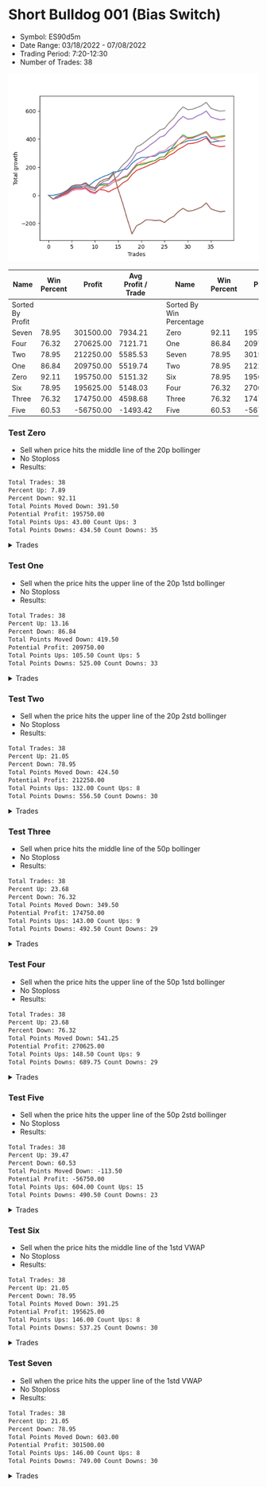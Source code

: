 # Short Bulldog 001 (Bias Switch)
- Symbol: ES90d5m
- Date Range: 03/18/2022 - 07/08/2022
- Trading Period: 7:20-12:30
- Number of Trades: 38

![Plot](ShortBulldog001ES90d5m(BiasSwitch).png)

| Name | Win Percent | Profit | Avg Profit / Trade |     | Name | Win Percent | Profit | Avg Profit / Trade |
| ---- | ----------- | ------ | ------------------ | --- | ---- | ----------- | ------ | ------------------ |
| Sorted By <br> Profit | | | | | Sorted By <br> Win Percentage ||||
| Seven | 78.95 | 301500.00 | 7934.21 |     | Zero | 92.11 | 195750.00 | 5151.32 |
| Four | 76.32 | 270625.00 | 7121.71 |     | One | 86.84 | 209750.00 | 5519.74 |
| Two | 78.95 | 212250.00 | 5585.53 |     | Seven | 78.95 | 301500.00 | 7934.21 |
| One | 86.84 | 209750.00 | 5519.74 |     | Two | 78.95 | 212250.00 | 5585.53 |
| Zero | 92.11 | 195750.00 | 5151.32 |     | Six | 78.95 | 195625.00 | 5148.03 |
| Six | 78.95 | 195625.00 | 5148.03 |     | Four | 76.32 | 270625.00 | 7121.71 |
| Three | 76.32 | 174750.00 | 4598.68 |     | Three | 76.32 | 174750.00 | 4598.68 |
| Five | 60.53 | -56750.00 | -1493.42 |     | Five | 60.53 | -56750.00 | -1493.42 |

### Test Zero
* Sell when price hits the middle line of the 20p bollinger
* No Stoploss
* Results:
```
Total Trades: 38
Percent Up: 7.89
Percent Down: 92.11
Total Points Moved Down: 391.50
Potential Profit: 195750.00
Total Points Ups: 43.00 Count Ups: 3
Total Points Downs: 434.50 Count Downs: 35
```

<details><summary>Trades</summary>

<code>In: 2022-03-18 09:45:00		Out: 2022-03-18 11:07:30		Total Position Time: 82:30		Total Move Down: -0.50		Total to Date: -0.50</code> <br />
<code>In: 2022-03-23 09:05:00		Out: 2022-03-23 09:10:10		Total Position Time: 05:10		Total Move Down: 7.50		Total to Date: 7.00</code> <br />
<code>In: 2022-03-25 07:50:00		Out: 2022-03-25 08:07:45		Total Position Time: 17:45		Total Move Down: 10.00		Total to Date: 17.00</code> <br />
<code>In: 2022-04-06 10:55:00		Out: 2022-04-06 11:00:10		Total Position Time: 05:10		Total Move Down: 11.50		Total to Date: 28.50</code> <br />
<code>In: 2022-04-06 11:05:00		Out: 2022-04-06 11:10:10		Total Position Time: 05:10		Total Move Down: 24.75		Total to Date: 53.25</code> <br />
<code>In: 2022-04-06 11:10:00		Out: 2022-04-06 11:15:10		Total Position Time: 05:10		Total Move Down: 9.25		Total to Date: 62.50</code> <br />
<code>In: 2022-04-07 12:20:00		Out: 2022-04-07 12:50:00		Total Position Time: 30:00		Total Move Down: -0.00		Total to Date: 62.50</code> <br />
<code>In: 2022-04-20 10:50:00		Out: 2022-04-20 11:13:35		Total Position Time: 23:35		Total Move Down: 2.25		Total to Date: 64.75</code> <br />
<code>In: 2022-04-25 11:40:00		Out: 2022-04-25 12:07:25		Total Position Time: 27:25		Total Move Down: 10.50		Total to Date: 75.25</code> <br />
<code>In: 2022-04-25 11:55:00		Out: 2022-04-25 12:07:25		Total Position Time: 12:25		Total Move Down: 27.50		Total to Date: 102.75</code> <br />
<code>In: 2022-04-27 09:45:00		Out: 2022-04-27 10:01:20		Total Position Time: 16:20		Total Move Down: 17.00		Total to Date: 119.75</code> <br />
<code>In: 2022-05-03 07:35:00		Out: 2022-05-03 07:43:40		Total Position Time: 08:40		Total Move Down: 16.25		Total to Date: 136.00</code> <br />
<code>In: 2022-05-03 07:40:00		Out: 2022-05-03 07:45:10		Total Position Time: 05:10		Total Move Down: 11.25		Total to Date: 147.25</code> <br />
<code>In: 2022-05-03 08:35:00		Out: 2022-05-03 09:07:05		Total Position Time: 32:05		Total Move Down: 19.75		Total to Date: 167.00</code> <br />
<code>In: 2022-05-04 09:45:00		Out: 2022-05-04 10:50:05		Total Position Time: 65:05		Total Move Down: 1.75		Total to Date: 168.75</code> <br />
<code>In: 2022-05-04 11:05:00		Out: 2022-05-04 11:10:10		Total Position Time: 05:10		Total Move Down: 15.00		Total to Date: 183.75</code> <br />
<code>In: 2022-05-04 11:10:00		Out: 2022-05-04 11:15:10		Total Position Time: 05:10		Total Move Down: 3.00		Total to Date: 186.75</code> <br />
<code>In: 2022-05-04 11:30:00		Out: 2022-05-04 11:35:10		Total Position Time: 05:10		Total Move Down: 40.75		Total to Date: 227.50</code> <br />
<code>In: 2022-05-06 10:05:00		Out: 2022-05-06 10:18:25		Total Position Time: 13:25		Total Move Down: 25.75		Total to Date: 253.25</code> <br />
<code>In: 2022-05-16 09:05:00		Out: 2022-05-16 09:39:05		Total Position Time: 34:05		Total Move Down: 16.00		Total to Date: 269.25</code> <br />
<code>In: 2022-05-16 10:45:00		Out: 2022-05-16 11:52:30		Total Position Time: 67:30		Total Move Down: 0.75		Total to Date: 270.00</code> <br />
<code>In: 2022-05-17 10:20:00		Out: 2022-05-17 10:59:45		Total Position Time: 39:45		Total Move Down: 6.50		Total to Date: 276.50</code> <br />
<code>In: 2022-05-17 10:25:00		Out: 2022-05-17 10:59:45		Total Position Time: 34:45		Total Move Down: 2.75		Total to Date: 279.25</code> <br />
<code>In: 2022-05-17 11:10:00		Out: 2022-05-17 11:15:10		Total Position Time: 05:10		Total Move Down: 22.75		Total to Date: 302.00</code> <br />
<code>In: 2022-05-17 11:15:00		Out: 2022-05-17 11:20:10		Total Position Time: 05:10		Total Move Down: 4.00		Total to Date: 306.00</code> <br />
<code>In: 2022-05-19 08:50:00		Out: 2022-05-19 09:34:10		Total Position Time: 44:10		Total Move Down: 20.00		Total to Date: 326.00</code> <br />
<code>In: 2022-05-19 08:55:00		Out: 2022-05-19 09:34:10		Total Position Time: 39:10		Total Move Down: 10.25		Total to Date: 336.25</code> <br />
<code>In: 2022-05-19 12:05:00		Out: 2022-05-19 12:18:25		Total Position Time: 13:25		Total Move Down: 25.00		Total to Date: 361.25</code> <br />
<code>In: 2022-05-19 12:10:00		Out: 2022-05-19 12:18:25		Total Position Time: 08:25		Total Move Down: 13.75		Total to Date: 375.00</code> <br />
<code>In: 2022-05-24 11:15:00		Out: 2022-05-24 11:48:35		Total Position Time: 33:35		Total Move Down: 13.50		Total to Date: 388.50</code> <br />
<code>In: 2022-05-27 12:30:00		Out: 2022-05-27 12:50:00		Total Position Time: 20:00		Total Move Down: 3.25		Total to Date: 391.75</code> <br />
<code>In: 2022-05-31 09:10:00		Out: 2022-05-31 10:16:00		Total Position Time: 66:00		Total Move Down: 4.00		Total to Date: 395.75</code> <br />
<code>In: 2022-06-02 07:20:00		Out: 2022-06-02 07:25:10		Total Position Time: 05:10		Total Move Down: 14.25		Total to Date: 410.00</code> <br />
<code>In: 2022-06-27 08:30:00		Out: 2022-06-27 09:02:10		Total Position Time: 32:10		Total Move Down: 9.50		Total to Date: 419.50</code> <br />
<code>In: 2022-07-05 10:45:00		Out: 2022-07-05 12:50:00		Total Position Time: 125:00		Total Move Down: -42.50		Total to Date: 377.00</code> <br />
<code>In: 2022-07-07 08:10:00		Out: 2022-07-07 08:23:15		Total Position Time: 13:15		Total Move Down: 6.50		Total to Date: 383.50</code> <br />
<code>In: 2022-07-07 09:40:00		Out: 2022-07-07 09:50:15		Total Position Time: 10:15		Total Move Down: 3.50		Total to Date: 387.00</code> <br />
<code>In: 2022-07-07 12:25:00		Out: 2022-07-07 12:38:25		Total Position Time: 13:25		Total Move Down: 4.50		Total to Date: 391.50</code> <br />


</details>

### Test One
* Sell when the price hits the upper line of the 20p 1std bollinger
* No Stoploss
* Results:
```
Total Trades: 38
Percent Up: 13.16
Percent Down: 86.84
Total Points Moved Down: 419.50
Potential Profit: 209750.00
Total Points Ups: 105.50 Count Ups: 5
Total Points Downs: 525.00 Count Downs: 33
```

<details><summary>Trades</summary>

<code>In: 2022-03-18 09:45:00		Out: 2022-03-18 12:50:00		Total Position Time: 185:00		Total Move Down: -27.00		Total to Date: -27.00</code> <br />
<code>In: 2022-03-23 09:05:00		Out: 2022-03-23 09:10:10		Total Position Time: 05:10		Total Move Down: 7.50		Total to Date: -19.50</code> <br />
<code>In: 2022-03-25 07:50:00		Out: 2022-03-25 08:09:20		Total Position Time: 19:20		Total Move Down: 19.00		Total to Date: -0.50</code> <br />
<code>In: 2022-04-06 10:55:00		Out: 2022-04-06 11:09:45		Total Position Time: 14:45		Total Move Down: 16.00		Total to Date: 15.50</code> <br />
<code>In: 2022-04-06 11:05:00		Out: 2022-04-06 11:10:10		Total Position Time: 05:10		Total Move Down: 24.75		Total to Date: 40.25</code> <br />
<code>In: 2022-04-06 11:10:00		Out: 2022-04-06 11:15:10		Total Position Time: 05:10		Total Move Down: 9.25		Total to Date: 49.50</code> <br />
<code>In: 2022-04-07 12:20:00		Out: 2022-04-07 12:50:00		Total Position Time: 30:00		Total Move Down: -0.00		Total to Date: 49.50</code> <br />
<code>In: 2022-04-20 10:50:00		Out: 2022-04-20 11:17:15		Total Position Time: 27:15		Total Move Down: 5.25		Total to Date: 54.75</code> <br />
<code>In: 2022-04-25 11:40:00		Out: 2022-04-25 12:50:00		Total Position Time: 70:00		Total Move Down: -26.50		Total to Date: 28.25</code> <br />
<code>In: 2022-04-25 11:55:00		Out: 2022-04-25 12:50:00		Total Position Time: 55:00		Total Move Down: -9.50		Total to Date: 18.75</code> <br />
<code>In: 2022-04-27 09:45:00		Out: 2022-04-27 10:27:05		Total Position Time: 42:05		Total Move Down: 25.50		Total to Date: 44.25</code> <br />
<code>In: 2022-05-03 07:35:00		Out: 2022-05-03 07:46:50		Total Position Time: 11:50		Total Move Down: 23.50		Total to Date: 67.75</code> <br />
<code>In: 2022-05-03 07:40:00		Out: 2022-05-03 07:46:50		Total Position Time: 06:50		Total Move Down: 14.00		Total to Date: 81.75</code> <br />
<code>In: 2022-05-03 08:35:00		Out: 2022-05-03 09:30:10		Total Position Time: 55:10		Total Move Down: 24.25		Total to Date: 106.00</code> <br />
<code>In: 2022-05-04 09:45:00		Out: 2022-05-04 11:07:25		Total Position Time: 82:25		Total Move Down: 4.50		Total to Date: 110.50</code> <br />
<code>In: 2022-05-04 11:05:00		Out: 2022-05-04 11:10:55		Total Position Time: 05:55		Total Move Down: 18.75		Total to Date: 129.25</code> <br />
<code>In: 2022-05-04 11:10:00		Out: 2022-05-04 11:17:05		Total Position Time: 07:05		Total Move Down: 6.00		Total to Date: 135.25</code> <br />
<code>In: 2022-05-04 11:30:00		Out: 2022-05-04 11:35:10		Total Position Time: 05:10		Total Move Down: 40.75		Total to Date: 176.00</code> <br />
<code>In: 2022-05-06 10:05:00		Out: 2022-05-06 10:42:00		Total Position Time: 37:00		Total Move Down: 32.00		Total to Date: 208.00</code> <br />
<code>In: 2022-05-16 09:05:00		Out: 2022-05-16 09:55:10		Total Position Time: 50:10		Total Move Down: 19.75		Total to Date: 227.75</code> <br />
<code>In: 2022-05-16 10:45:00		Out: 2022-05-16 12:10:10		Total Position Time: 85:10		Total Move Down: 3.00		Total to Date: 230.75</code> <br />
<code>In: 2022-05-17 10:20:00		Out: 2022-05-17 11:02:15		Total Position Time: 42:15		Total Move Down: 10.00		Total to Date: 240.75</code> <br />
<code>In: 2022-05-17 10:25:00		Out: 2022-05-17 11:02:15		Total Position Time: 37:15		Total Move Down: 6.25		Total to Date: 247.00</code> <br />
<code>In: 2022-05-17 11:10:00		Out: 2022-05-17 11:15:10		Total Position Time: 05:10		Total Move Down: 22.75		Total to Date: 269.75</code> <br />
<code>In: 2022-05-17 11:15:00		Out: 2022-05-17 11:20:10		Total Position Time: 05:10		Total Move Down: 4.00		Total to Date: 273.75</code> <br />
<code>In: 2022-05-19 08:50:00		Out: 2022-05-19 09:40:30		Total Position Time: 50:30		Total Move Down: 30.75		Total to Date: 304.50</code> <br />
<code>In: 2022-05-19 08:55:00		Out: 2022-05-19 09:40:30		Total Position Time: 45:30		Total Move Down: 21.00		Total to Date: 325.50</code> <br />
<code>In: 2022-05-19 12:05:00		Out: 2022-05-19 12:24:50		Total Position Time: 19:50		Total Move Down: 34.75		Total to Date: 360.25</code> <br />
<code>In: 2022-05-19 12:10:00		Out: 2022-05-19 12:24:50		Total Position Time: 14:50		Total Move Down: 23.50		Total to Date: 383.75</code> <br />
<code>In: 2022-05-24 11:15:00		Out: 2022-05-24 11:55:10		Total Position Time: 40:10		Total Move Down: 22.50		Total to Date: 406.25</code> <br />
<code>In: 2022-05-27 12:30:00		Out: 2022-05-27 12:50:00		Total Position Time: 20:00		Total Move Down: 3.25		Total to Date: 409.50</code> <br />
<code>In: 2022-05-31 09:10:00		Out: 2022-05-31 10:23:00		Total Position Time: 73:00		Total Move Down: 10.00		Total to Date: 419.50</code> <br />
<code>In: 2022-06-02 07:20:00		Out: 2022-06-02 07:25:10		Total Position Time: 05:10		Total Move Down: 14.25		Total to Date: 433.75</code> <br />
<code>In: 2022-06-27 08:30:00		Out: 2022-06-27 09:15:50		Total Position Time: 45:50		Total Move Down: 12.75		Total to Date: 446.50</code> <br />
<code>In: 2022-07-05 10:45:00		Out: 2022-07-05 12:50:00		Total Position Time: 125:00		Total Move Down: -42.50		Total to Date: 404.00</code> <br />
<code>In: 2022-07-07 08:10:00		Out: 2022-07-07 10:13:55		Total Position Time: 123:55		Total Move Down: 2.25		Total to Date: 406.25</code> <br />
<code>In: 2022-07-07 09:40:00		Out: 2022-07-07 10:13:55		Total Position Time: 33:55		Total Move Down: 5.75		Total to Date: 412.00</code> <br />
<code>In: 2022-07-07 12:25:00		Out: 2022-07-07 12:46:45		Total Position Time: 21:45		Total Move Down: 7.50		Total to Date: 419.50</code> <br />


</details>

### Test Two
* Sell when the price hits the upper line of the 20p 2std bollinger
* No Stoploss
* Results:
```
Total Trades: 38
Percent Up: 21.05
Percent Down: 78.95
Total Points Moved Down: 424.50
Potential Profit: 212250.00
Total Points Ups: 132.00 Count Ups: 8
Total Points Downs: 556.50 Count Downs: 30
```

<details><summary>Trades</summary>

<code>In: 2022-03-18 09:45:00		Out: 2022-03-18 12:50:00		Total Position Time: 185:00		Total Move Down: -27.00		Total to Date: -27.00</code> <br />
<code>In: 2022-03-23 09:05:00		Out: 2022-03-23 09:11:00		Total Position Time: 06:00		Total Move Down: 9.25		Total to Date: -17.75</code> <br />
<code>In: 2022-03-25 07:50:00		Out: 2022-03-25 08:10:45		Total Position Time: 20:45		Total Move Down: 24.75		Total to Date: 7.00</code> <br />
<code>In: 2022-04-06 10:55:00		Out: 2022-04-06 11:15:15		Total Position Time: 20:15		Total Move Down: 24.50		Total to Date: 31.50</code> <br />
<code>In: 2022-04-06 11:05:00		Out: 2022-04-06 11:15:15		Total Position Time: 10:15		Total Move Down: 33.25		Total to Date: 64.75</code> <br />
<code>In: 2022-04-06 11:10:00		Out: 2022-04-06 11:15:15		Total Position Time: 05:15		Total Move Down: 9.50		Total to Date: 74.25</code> <br />
<code>In: 2022-04-07 12:20:00		Out: 2022-04-07 12:50:00		Total Position Time: 30:00		Total Move Down: -0.00		Total to Date: 74.25</code> <br />
<code>In: 2022-04-20 10:50:00		Out: 2022-04-20 11:18:30		Total Position Time: 28:30		Total Move Down: 7.50		Total to Date: 81.75</code> <br />
<code>In: 2022-04-25 11:40:00		Out: 2022-04-25 12:50:00		Total Position Time: 70:00		Total Move Down: -26.50		Total to Date: 55.25</code> <br />
<code>In: 2022-04-25 11:55:00		Out: 2022-04-25 12:50:00		Total Position Time: 55:00		Total Move Down: -9.50		Total to Date: 45.75</code> <br />
<code>In: 2022-04-27 09:45:00		Out: 2022-04-27 11:38:20		Total Position Time: 113:20		Total Move Down: 25.00		Total to Date: 70.75</code> <br />
<code>In: 2022-05-03 07:35:00		Out: 2022-05-03 09:56:15		Total Position Time: 141:15		Total Move Down: 3.25		Total to Date: 74.00</code> <br />
<code>In: 2022-05-03 07:40:00		Out: 2022-05-03 09:56:15		Total Position Time: 136:15		Total Move Down: -6.25		Total to Date: 67.75</code> <br />
<code>In: 2022-05-03 08:35:00		Out: 2022-05-03 09:56:15		Total Position Time: 81:15		Total Move Down: 26.50		Total to Date: 94.25</code> <br />
<code>In: 2022-05-04 09:45:00		Out: 2022-05-04 11:07:40		Total Position Time: 82:40		Total Move Down: 8.25		Total to Date: 102.50</code> <br />
<code>In: 2022-05-04 11:05:00		Out: 2022-05-04 11:18:35		Total Position Time: 13:35		Total Move Down: 21.50		Total to Date: 124.00</code> <br />
<code>In: 2022-05-04 11:10:00		Out: 2022-05-04 11:18:35		Total Position Time: 08:35		Total Move Down: 10.00		Total to Date: 134.00</code> <br />
<code>In: 2022-05-04 11:30:00		Out: 2022-05-04 11:35:10		Total Position Time: 05:10		Total Move Down: 40.75		Total to Date: 174.75</code> <br />
<code>In: 2022-05-06 10:05:00		Out: 2022-05-06 10:53:55		Total Position Time: 48:55		Total Move Down: 42.75		Total to Date: 217.50</code> <br />
<code>In: 2022-05-16 09:05:00		Out: 2022-05-16 12:13:35		Total Position Time: 188:35		Total Move Down: -0.25		Total to Date: 217.25</code> <br />
<code>In: 2022-05-16 10:45:00		Out: 2022-05-16 12:13:35		Total Position Time: 88:35		Total Move Down: 9.00		Total to Date: 226.25</code> <br />
<code>In: 2022-05-17 10:20:00		Out: 2022-05-17 11:02:55		Total Position Time: 42:55		Total Move Down: 12.75		Total to Date: 239.00</code> <br />
<code>In: 2022-05-17 10:25:00		Out: 2022-05-17 11:02:55		Total Position Time: 37:55		Total Move Down: 9.00		Total to Date: 248.00</code> <br />
<code>In: 2022-05-17 11:10:00		Out: 2022-05-17 11:15:10		Total Position Time: 05:10		Total Move Down: 22.75		Total to Date: 270.75</code> <br />
<code>In: 2022-05-17 11:15:00		Out: 2022-05-17 11:20:10		Total Position Time: 05:10		Total Move Down: 4.00		Total to Date: 274.75</code> <br />
<code>In: 2022-05-19 08:50:00		Out: 2022-05-19 10:13:35		Total Position Time: 83:35		Total Move Down: 44.00		Total to Date: 318.75</code> <br />
<code>In: 2022-05-19 08:55:00		Out: 2022-05-19 10:13:35		Total Position Time: 78:35		Total Move Down: 34.25		Total to Date: 353.00</code> <br />
<code>In: 2022-05-19 12:05:00		Out: 2022-05-19 12:36:30		Total Position Time: 31:30		Total Move Down: 44.50		Total to Date: 397.50</code> <br />
<code>In: 2022-05-19 12:10:00		Out: 2022-05-19 12:36:30		Total Position Time: 26:30		Total Move Down: 33.25		Total to Date: 430.75</code> <br />
<code>In: 2022-05-24 11:15:00		Out: 2022-05-24 12:50:00		Total Position Time: 95:00		Total Move Down: -20.00		Total to Date: 410.75</code> <br />
<code>In: 2022-05-27 12:30:00		Out: 2022-05-27 12:50:00		Total Position Time: 20:00		Total Move Down: 3.25		Total to Date: 414.00</code> <br />
<code>In: 2022-05-31 09:10:00		Out: 2022-05-31 11:46:00		Total Position Time: 156:00		Total Move Down: 11.25		Total to Date: 425.25</code> <br />
<code>In: 2022-06-02 07:20:00		Out: 2022-06-02 07:25:10		Total Position Time: 05:10		Total Move Down: 14.25		Total to Date: 439.50</code> <br />
<code>In: 2022-06-27 08:30:00		Out: 2022-06-27 09:25:30		Total Position Time: 55:30		Total Move Down: 15.25		Total to Date: 454.75</code> <br />
<code>In: 2022-07-05 10:45:00		Out: 2022-07-05 12:50:00		Total Position Time: 125:00		Total Move Down: -42.50		Total to Date: 412.25</code> <br />
<code>In: 2022-07-07 08:10:00		Out: 2022-07-07 10:28:00		Total Position Time: 138:00		Total Move Down: 2.50		Total to Date: 414.75</code> <br />
<code>In: 2022-07-07 09:40:00		Out: 2022-07-07 10:28:00		Total Position Time: 48:00		Total Move Down: 6.00		Total to Date: 420.75</code> <br />
<code>In: 2022-07-07 12:25:00		Out: 2022-07-07 12:50:00		Total Position Time: 25:00		Total Move Down: 3.75		Total to Date: 424.50</code> <br />


</details>

### Test Three
* Sell when price hits the middle line of the 50p bollinger
* No Stoploss
* Results:
```
Total Trades: 38
Percent Up: 23.68
Percent Down: 76.32
Total Points Moved Down: 349.50
Potential Profit: 174750.00
Total Points Ups: 143.00 Count Ups: 9
Total Points Downs: 492.50 Count Downs: 29
```

<details><summary>Trades</summary>

<code>In: 2022-03-18 09:45:00		Out: 2022-03-18 12:50:00		Total Position Time: 185:00		Total Move Down: -27.00		Total to Date: -27.00</code> <br />
<code>In: 2022-03-23 09:05:00		Out: 2022-03-23 09:10:10		Total Position Time: 05:10		Total Move Down: 7.50		Total to Date: -19.50</code> <br />
<code>In: 2022-03-25 07:50:00		Out: 2022-03-25 08:10:15		Total Position Time: 20:15		Total Move Down: 23.00		Total to Date: 3.50</code> <br />
<code>In: 2022-04-06 10:55:00		Out: 2022-04-06 11:08:35		Total Position Time: 13:35		Total Move Down: 11.50		Total to Date: 15.00</code> <br />
<code>In: 2022-04-06 11:05:00		Out: 2022-04-06 11:10:10		Total Position Time: 05:10		Total Move Down: 24.75		Total to Date: 39.75</code> <br />
<code>In: 2022-04-06 11:10:00		Out: 2022-04-06 11:15:10		Total Position Time: 05:10		Total Move Down: 9.25		Total to Date: 49.00</code> <br />
<code>In: 2022-04-07 12:20:00		Out: 2022-04-07 12:50:00		Total Position Time: 30:00		Total Move Down: -0.00		Total to Date: 49.00</code> <br />
<code>In: 2022-04-20 10:50:00		Out: 2022-04-20 11:17:40		Total Position Time: 27:40		Total Move Down: 5.50		Total to Date: 54.50</code> <br />
<code>In: 2022-04-25 11:40:00		Out: 2022-04-25 12:50:00		Total Position Time: 70:00		Total Move Down: -26.50		Total to Date: 28.00</code> <br />
<code>In: 2022-04-25 11:55:00		Out: 2022-04-25 12:50:00		Total Position Time: 55:00		Total Move Down: -9.50		Total to Date: 18.50</code> <br />
<code>In: 2022-04-27 09:45:00		Out: 2022-04-27 11:30:15		Total Position Time: 105:15		Total Move Down: 22.50		Total to Date: 41.00</code> <br />
<code>In: 2022-05-03 07:35:00		Out: 2022-05-03 11:02:35		Total Position Time: 207:35		Total Move Down: -3.75		Total to Date: 37.25</code> <br />
<code>In: 2022-05-03 07:40:00		Out: 2022-05-03 11:02:35		Total Position Time: 202:35		Total Move Down: -13.25		Total to Date: 24.00</code> <br />
<code>In: 2022-05-03 08:35:00		Out: 2022-05-03 11:02:35		Total Position Time: 147:35		Total Move Down: 19.50		Total to Date: 43.50</code> <br />
<code>In: 2022-05-04 09:45:00		Out: 2022-05-04 11:20:50		Total Position Time: 95:50		Total Move Down: 14.00		Total to Date: 57.50</code> <br />
<code>In: 2022-05-04 11:05:00		Out: 2022-05-04 11:20:50		Total Position Time: 15:50		Total Move Down: 30.25		Total to Date: 87.75</code> <br />
<code>In: 2022-05-04 11:10:00		Out: 2022-05-04 11:20:50		Total Position Time: 10:50		Total Move Down: 18.75		Total to Date: 106.50</code> <br />
<code>In: 2022-05-04 11:30:00		Out: 2022-05-04 11:35:10		Total Position Time: 05:10		Total Move Down: 40.75		Total to Date: 147.25</code> <br />
<code>In: 2022-05-06 10:05:00		Out: 2022-05-06 10:19:40		Total Position Time: 14:40		Total Move Down: 30.25		Total to Date: 177.50</code> <br />
<code>In: 2022-05-16 09:05:00		Out: 2022-05-16 09:16:05		Total Position Time: 11:05		Total Move Down: 13.25		Total to Date: 190.75</code> <br />
<code>In: 2022-05-16 10:45:00		Out: 2022-05-16 12:17:45		Total Position Time: 92:45		Total Move Down: 13.00		Total to Date: 203.75</code> <br />
<code>In: 2022-05-17 10:20:00		Out: 2022-05-17 11:13:30		Total Position Time: 53:30		Total Move Down: 16.00		Total to Date: 219.75</code> <br />
<code>In: 2022-05-17 10:25:00		Out: 2022-05-17 11:13:30		Total Position Time: 48:30		Total Move Down: 12.25		Total to Date: 232.00</code> <br />
<code>In: 2022-05-17 11:10:00		Out: 2022-05-17 11:15:10		Total Position Time: 05:10		Total Move Down: 22.75		Total to Date: 254.75</code> <br />
<code>In: 2022-05-17 11:15:00		Out: 2022-05-17 11:20:10		Total Position Time: 05:10		Total Move Down: 4.00		Total to Date: 258.75</code> <br />
<code>In: 2022-05-19 08:50:00		Out: 2022-05-19 09:37:05		Total Position Time: 47:05		Total Move Down: 25.75		Total to Date: 284.50</code> <br />
<code>In: 2022-05-19 08:55:00		Out: 2022-05-19 09:37:05		Total Position Time: 42:05		Total Move Down: 16.00		Total to Date: 300.50</code> <br />
<code>In: 2022-05-19 12:05:00		Out: 2022-05-19 12:21:15		Total Position Time: 16:15		Total Move Down: 27.50		Total to Date: 328.00</code> <br />
<code>In: 2022-05-19 12:10:00		Out: 2022-05-19 12:21:15		Total Position Time: 11:15		Total Move Down: 16.25		Total to Date: 344.25</code> <br />
<code>In: 2022-05-24 11:15:00		Out: 2022-05-24 11:55:10		Total Position Time: 40:10		Total Move Down: 22.50		Total to Date: 366.75</code> <br />
<code>In: 2022-05-27 12:30:00		Out: 2022-05-27 12:50:00		Total Position Time: 20:00		Total Move Down: 3.25		Total to Date: 370.00</code> <br />
<code>In: 2022-05-31 09:10:00		Out: 2022-05-31 11:45:05		Total Position Time: 155:05		Total Move Down: 7.00		Total to Date: 377.00</code> <br />
<code>In: 2022-06-02 07:20:00		Out: 2022-06-02 07:25:10		Total Position Time: 05:10		Total Move Down: 14.25		Total to Date: 391.25</code> <br />
<code>In: 2022-06-27 08:30:00		Out: 2022-06-27 09:25:50		Total Position Time: 55:50		Total Move Down: 17.50		Total to Date: 408.75</code> <br />
<code>In: 2022-07-05 10:45:00		Out: 2022-07-05 12:50:00		Total Position Time: 125:00		Total Move Down: -42.50		Total to Date: 366.25</code> <br />
<code>In: 2022-07-07 08:10:00		Out: 2022-07-07 12:50:00		Total Position Time: 280:00		Total Move Down: -12.00		Total to Date: 354.25</code> <br />
<code>In: 2022-07-07 09:40:00		Out: 2022-07-07 12:50:00		Total Position Time: 190:00		Total Move Down: -8.50		Total to Date: 345.75</code> <br />
<code>In: 2022-07-07 12:25:00		Out: 2022-07-07 12:50:00		Total Position Time: 25:00		Total Move Down: 3.75		Total to Date: 349.50</code> <br />


</details>

### Test Four
* Sell when the price hits the upper line of the 50p 1std bollinger
* No Stoploss
* Results:
```
Total Trades: 38
Percent Up: 23.68
Percent Down: 76.32
Total Points Moved Down: 541.25
Potential Profit: 270625.00
Total Points Ups: 148.50 Count Ups: 9
Total Points Downs: 689.75 Count Downs: 29
```

<details><summary>Trades</summary>

<code>In: 2022-03-18 09:45:00		Out: 2022-03-18 12:50:00		Total Position Time: 185:00		Total Move Down: -27.00		Total to Date: -27.00</code> <br />
<code>In: 2022-03-23 09:05:00		Out: 2022-03-23 09:11:05		Total Position Time: 06:05		Total Move Down: 10.50		Total to Date: -16.50</code> <br />
<code>In: 2022-03-25 07:50:00		Out: 2022-03-25 08:26:20		Total Position Time: 36:20		Total Move Down: 34.75		Total to Date: 18.25</code> <br />
<code>In: 2022-04-06 10:55:00		Out: 2022-04-06 11:11:20		Total Position Time: 16:20		Total Move Down: 17.50		Total to Date: 35.75</code> <br />
<code>In: 2022-04-06 11:05:00		Out: 2022-04-06 11:11:20		Total Position Time: 06:20		Total Move Down: 26.25		Total to Date: 62.00</code> <br />
<code>In: 2022-04-06 11:10:00		Out: 2022-04-06 11:15:10		Total Position Time: 05:10		Total Move Down: 9.25		Total to Date: 71.25</code> <br />
<code>In: 2022-04-07 12:20:00		Out: 2022-04-07 12:50:00		Total Position Time: 30:00		Total Move Down: -0.00		Total to Date: 71.25</code> <br />
<code>In: 2022-04-20 10:50:00		Out: 2022-04-20 11:25:50		Total Position Time: 35:50		Total Move Down: 10.00		Total to Date: 81.25</code> <br />
<code>In: 2022-04-25 11:40:00		Out: 2022-04-25 12:50:00		Total Position Time: 70:00		Total Move Down: -26.50		Total to Date: 54.75</code> <br />
<code>In: 2022-04-25 11:55:00		Out: 2022-04-25 12:50:00		Total Position Time: 55:00		Total Move Down: -9.50		Total to Date: 45.25</code> <br />
<code>In: 2022-04-27 09:45:00		Out: 2022-04-27 11:55:15		Total Position Time: 130:15		Total Move Down: 31.25		Total to Date: 76.50</code> <br />
<code>In: 2022-05-03 07:35:00		Out: 2022-05-03 11:14:25		Total Position Time: 219:25		Total Move Down: 7.00		Total to Date: 83.50</code> <br />
<code>In: 2022-05-03 07:40:00		Out: 2022-05-03 11:14:25		Total Position Time: 214:25		Total Move Down: -2.50		Total to Date: 81.00</code> <br />
<code>In: 2022-05-03 08:35:00		Out: 2022-05-03 11:14:25		Total Position Time: 159:25		Total Move Down: 30.25		Total to Date: 111.25</code> <br />
<code>In: 2022-05-04 09:45:00		Out: 2022-05-04 11:34:10		Total Position Time: 109:10		Total Move Down: 25.50		Total to Date: 136.75</code> <br />
<code>In: 2022-05-04 11:05:00		Out: 2022-05-04 11:34:10		Total Position Time: 29:10		Total Move Down: 41.75		Total to Date: 178.50</code> <br />
<code>In: 2022-05-04 11:10:00		Out: 2022-05-04 11:34:10		Total Position Time: 24:10		Total Move Down: 30.25		Total to Date: 208.75</code> <br />
<code>In: 2022-05-04 11:30:00		Out: 2022-05-04 11:35:10		Total Position Time: 05:10		Total Move Down: 40.75		Total to Date: 249.50</code> <br />
<code>In: 2022-05-06 10:05:00		Out: 2022-05-06 11:05:15		Total Position Time: 60:15		Total Move Down: 49.25		Total to Date: 298.75</code> <br />
<code>In: 2022-05-16 09:05:00		Out: 2022-05-16 12:35:20		Total Position Time: 210:20		Total Move Down: 13.50		Total to Date: 312.25</code> <br />
<code>In: 2022-05-16 10:45:00		Out: 2022-05-16 12:35:20		Total Position Time: 110:20		Total Move Down: 22.75		Total to Date: 335.00</code> <br />
<code>In: 2022-05-17 10:20:00		Out: 2022-05-17 11:20:25		Total Position Time: 60:25		Total Move Down: 26.50		Total to Date: 361.50</code> <br />
<code>In: 2022-05-17 10:25:00		Out: 2022-05-17 11:20:25		Total Position Time: 55:25		Total Move Down: 22.75		Total to Date: 384.25</code> <br />
<code>In: 2022-05-17 11:10:00		Out: 2022-05-17 11:20:25		Total Position Time: 10:25		Total Move Down: 29.75		Total to Date: 414.00</code> <br />
<code>In: 2022-05-17 11:15:00		Out: 2022-05-17 11:20:25		Total Position Time: 05:25		Total Move Down: 11.00		Total to Date: 425.00</code> <br />
<code>In: 2022-05-19 08:50:00		Out: 2022-05-19 09:45:45		Total Position Time: 55:45		Total Move Down: 38.50		Total to Date: 463.50</code> <br />
<code>In: 2022-05-19 08:55:00		Out: 2022-05-19 09:45:45		Total Position Time: 50:45		Total Move Down: 28.75		Total to Date: 492.25</code> <br />
<code>In: 2022-05-19 12:05:00		Out: 2022-05-19 12:30:05		Total Position Time: 25:05		Total Move Down: 40.50		Total to Date: 532.75</code> <br />
<code>In: 2022-05-19 12:10:00		Out: 2022-05-19 12:30:05		Total Position Time: 20:05		Total Move Down: 29.25		Total to Date: 562.00</code> <br />
<code>In: 2022-05-24 11:15:00		Out: 2022-05-24 12:50:00		Total Position Time: 95:00		Total Move Down: -20.00		Total to Date: 542.00</code> <br />
<code>In: 2022-05-27 12:30:00		Out: 2022-05-27 12:50:00		Total Position Time: 20:00		Total Move Down: 3.25		Total to Date: 545.25</code> <br />
<code>In: 2022-05-31 09:10:00		Out: 2022-05-31 11:54:40		Total Position Time: 164:40		Total Move Down: 19.50		Total to Date: 564.75</code> <br />
<code>In: 2022-06-02 07:20:00		Out: 2022-06-02 07:25:10		Total Position Time: 05:10		Total Move Down: 14.25		Total to Date: 579.00</code> <br />
<code>In: 2022-06-27 08:30:00		Out: 2022-06-27 10:38:05		Total Position Time: 128:05		Total Move Down: 21.50		Total to Date: 600.50</code> <br />
<code>In: 2022-07-05 10:45:00		Out: 2022-07-05 12:50:00		Total Position Time: 125:00		Total Move Down: -42.50		Total to Date: 558.00</code> <br />
<code>In: 2022-07-07 08:10:00		Out: 2022-07-07 12:50:00		Total Position Time: 280:00		Total Move Down: -12.00		Total to Date: 546.00</code> <br />
<code>In: 2022-07-07 09:40:00		Out: 2022-07-07 12:50:00		Total Position Time: 190:00		Total Move Down: -8.50		Total to Date: 537.50</code> <br />
<code>In: 2022-07-07 12:25:00		Out: 2022-07-07 12:50:00		Total Position Time: 25:00		Total Move Down: 3.75		Total to Date: 541.25</code> <br />


</details>

### Test Five
* Sell when the price hits the upper line of the 50p 2std bollinger
* No Stoploss
* Results:
```
Total Trades: 38
Percent Up: 39.47
Percent Down: 60.53
Total Points Moved Down: -113.50
Potential Profit: -56750.00
Total Points Ups: 604.00 Count Ups: 15
Total Points Downs: 490.50 Count Downs: 23
```

<details><summary>Trades</summary>

<code>In: 2022-03-18 09:45:00		Out: 2022-03-18 12:50:00		Total Position Time: 185:00		Total Move Down: -27.00		Total to Date: -27.00</code> <br />
<code>In: 2022-03-23 09:05:00		Out: 2022-03-23 10:25:05		Total Position Time: 80:05		Total Move Down: 24.25		Total to Date: -2.75</code> <br />
<code>In: 2022-03-25 07:50:00		Out: 2022-03-25 12:50:00		Total Position Time: 300:00		Total Move Down: 11.25		Total to Date: 8.50</code> <br />
<code>In: 2022-04-06 10:55:00		Out: 2022-04-06 11:15:05		Total Position Time: 20:05		Total Move Down: 23.75		Total to Date: 32.25</code> <br />
<code>In: 2022-04-06 11:05:00		Out: 2022-04-06 11:15:05		Total Position Time: 10:05		Total Move Down: 32.50		Total to Date: 64.75</code> <br />
<code>In: 2022-04-06 11:10:00		Out: 2022-04-06 11:15:10		Total Position Time: 05:10		Total Move Down: 9.25		Total to Date: 74.00</code> <br />
<code>In: 2022-04-07 12:20:00		Out: 2022-04-07 12:50:00		Total Position Time: 30:00		Total Move Down: -0.00		Total to Date: 74.00</code> <br />
<code>In: 2022-04-20 10:50:00		Out: 2022-04-20 11:35:45		Total Position Time: 45:45		Total Move Down: 15.75		Total to Date: 89.75</code> <br />
<code>In: 2022-04-25 11:40:00		Out: 2022-04-25 12:50:00		Total Position Time: 70:00		Total Move Down: -26.50		Total to Date: 63.25</code> <br />
<code>In: 2022-04-25 11:55:00		Out: 2022-04-25 12:50:00		Total Position Time: 55:00		Total Move Down: -9.50		Total to Date: 53.75</code> <br />
<code>In: 2022-04-27 09:45:00		Out: 2022-04-27 11:59:10		Total Position Time: 134:10		Total Move Down: 41.25		Total to Date: 95.00</code> <br />
<code>In: 2022-05-03 07:35:00		Out: 2022-05-03 11:40:20		Total Position Time: 245:20		Total Move Down: 17.50		Total to Date: 112.50</code> <br />
<code>In: 2022-05-03 07:40:00		Out: 2022-05-03 11:40:20		Total Position Time: 240:20		Total Move Down: 8.00		Total to Date: 120.50</code> <br />
<code>In: 2022-05-03 08:35:00		Out: 2022-05-03 11:40:20		Total Position Time: 185:20		Total Move Down: 40.75		Total to Date: 161.25</code> <br />
<code>In: 2022-05-04 09:45:00		Out: 2022-05-04 12:50:00		Total Position Time: 185:00		Total Move Down: -118.00		Total to Date: 43.25</code> <br />
<code>In: 2022-05-04 11:05:00		Out: 2022-05-04 12:50:00		Total Position Time: 105:00		Total Move Down: -101.75		Total to Date: -58.50</code> <br />
<code>In: 2022-05-04 11:10:00		Out: 2022-05-04 12:50:00		Total Position Time: 100:00		Total Move Down: -113.25		Total to Date: -171.75</code> <br />
<code>In: 2022-05-04 11:30:00		Out: 2022-05-04 12:50:00		Total Position Time: 80:00		Total Move Down: -103.50		Total to Date: -275.25</code> <br />
<code>In: 2022-05-06 10:05:00		Out: 2022-05-06 11:26:15		Total Position Time: 81:15		Total Move Down: 59.00		Total to Date: -216.25</code> <br />
<code>In: 2022-05-16 09:05:00		Out: 2022-05-16 12:50:00		Total Position Time: 225:00		Total Move Down: 16.00		Total to Date: -200.25</code> <br />
<code>In: 2022-05-16 10:45:00		Out: 2022-05-16 12:50:00		Total Position Time: 125:00		Total Move Down: 25.25		Total to Date: -175.00</code> <br />
<code>In: 2022-05-17 10:20:00		Out: 2022-05-17 12:50:00		Total Position Time: 150:00		Total Move Down: -0.75		Total to Date: -175.75</code> <br />
<code>In: 2022-05-17 10:25:00		Out: 2022-05-17 12:50:00		Total Position Time: 145:00		Total Move Down: -4.50		Total to Date: -180.25</code> <br />
<code>In: 2022-05-17 11:10:00		Out: 2022-05-17 12:50:00		Total Position Time: 100:00		Total Move Down: 2.50		Total to Date: -177.75</code> <br />
<code>In: 2022-05-17 11:15:00		Out: 2022-05-17 12:50:00		Total Position Time: 95:00		Total Move Down: -16.25		Total to Date: -194.00</code> <br />
<code>In: 2022-05-19 08:50:00		Out: 2022-05-19 12:50:00		Total Position Time: 240:00		Total Move Down: 27.00		Total to Date: -167.00</code> <br />
<code>In: 2022-05-19 08:55:00		Out: 2022-05-19 12:50:00		Total Position Time: 235:00		Total Move Down: 17.25		Total to Date: -149.75</code> <br />
<code>In: 2022-05-19 12:05:00		Out: 2022-05-19 12:50:00		Total Position Time: 45:00		Total Move Down: 34.00		Total to Date: -115.75</code> <br />
<code>In: 2022-05-19 12:10:00		Out: 2022-05-19 12:50:00		Total Position Time: 40:00		Total Move Down: 22.75		Total to Date: -93.00</code> <br />
<code>In: 2022-05-24 11:15:00		Out: 2022-05-24 12:50:00		Total Position Time: 95:00		Total Move Down: -20.00		Total to Date: -113.00</code> <br />
<code>In: 2022-05-27 12:30:00		Out: 2022-05-27 12:50:00		Total Position Time: 20:00		Total Move Down: 3.25		Total to Date: -109.75</code> <br />
<code>In: 2022-05-31 09:10:00		Out: 2022-05-31 12:50:00		Total Position Time: 220:00		Total Move Down: 12.00		Total to Date: -97.75</code> <br />
<code>In: 2022-06-02 07:20:00		Out: 2022-06-02 07:25:10		Total Position Time: 05:10		Total Move Down: 14.25		Total to Date: -83.50</code> <br />
<code>In: 2022-06-27 08:30:00		Out: 2022-06-27 11:01:10		Total Position Time: 151:10		Total Move Down: 29.25		Total to Date: -54.25</code> <br />
<code>In: 2022-07-05 10:45:00		Out: 2022-07-05 12:50:00		Total Position Time: 125:00		Total Move Down: -42.50		Total to Date: -96.75</code> <br />
<code>In: 2022-07-07 08:10:00		Out: 2022-07-07 12:50:00		Total Position Time: 280:00		Total Move Down: -12.00		Total to Date: -108.75</code> <br />
<code>In: 2022-07-07 09:40:00		Out: 2022-07-07 12:50:00		Total Position Time: 190:00		Total Move Down: -8.50		Total to Date: -117.25</code> <br />
<code>In: 2022-07-07 12:25:00		Out: 2022-07-07 12:50:00		Total Position Time: 25:00		Total Move Down: 3.75		Total to Date: -113.50</code> <br />


</details>

### Test Six
* Sell when the price hits the middle line of the 1std VWAP
* No Stoploss
* Results:
```
Total Trades: 38
Percent Up: 21.05
Percent Down: 78.95
Total Points Moved Down: 391.25
Potential Profit: 195625.00
Total Points Ups: 146.00 Count Ups: 8
Total Points Downs: 537.25 Count Downs: 30
```

<details><summary>Trades</summary>

<code>In: 2022-03-18 09:45:00		Out: 2022-03-18 12:50:00		Total Position Time: 185:00		Total Move Down: -27.00		Total to Date: -27.00</code> <br />
<code>In: 2022-03-23 09:05:00		Out: 2022-03-23 09:10:55		Total Position Time: 05:55		Total Move Down: 8.50		Total to Date: -18.50</code> <br />
<code>In: 2022-03-25 07:50:00		Out: 2022-03-25 08:08:15		Total Position Time: 18:15		Total Move Down: 13.00		Total to Date: -5.50</code> <br />
<code>In: 2022-04-06 10:55:00		Out: 2022-04-06 11:00:10		Total Position Time: 05:10		Total Move Down: 11.50		Total to Date: 6.00</code> <br />
<code>In: 2022-04-06 11:05:00		Out: 2022-04-06 11:10:10		Total Position Time: 05:10		Total Move Down: 24.75		Total to Date: 30.75</code> <br />
<code>In: 2022-04-06 11:10:00		Out: 2022-04-06 11:15:10		Total Position Time: 05:10		Total Move Down: 9.25		Total to Date: 40.00</code> <br />
<code>In: 2022-04-07 12:20:00		Out: 2022-04-07 12:50:00		Total Position Time: 30:00		Total Move Down: -0.00		Total to Date: 40.00</code> <br />
<code>In: 2022-04-20 10:50:00		Out: 2022-04-20 11:18:20		Total Position Time: 28:20		Total Move Down: 6.25		Total to Date: 46.25</code> <br />
<code>In: 2022-04-25 11:40:00		Out: 2022-04-25 12:50:00		Total Position Time: 70:00		Total Move Down: -26.50		Total to Date: 19.75</code> <br />
<code>In: 2022-04-25 11:55:00		Out: 2022-04-25 12:50:00		Total Position Time: 55:00		Total Move Down: -9.50		Total to Date: 10.25</code> <br />
<code>In: 2022-04-27 09:45:00		Out: 2022-04-27 11:38:40		Total Position Time: 113:40		Total Move Down: 30.00		Total to Date: 40.25</code> <br />
<code>In: 2022-05-03 07:35:00		Out: 2022-05-03 07:42:15		Total Position Time: 07:15		Total Move Down: 16.00		Total to Date: 56.25</code> <br />
<code>In: 2022-05-03 07:40:00		Out: 2022-05-03 07:45:10		Total Position Time: 05:10		Total Move Down: 11.25		Total to Date: 67.50</code> <br />
<code>In: 2022-05-03 08:35:00		Out: 2022-05-03 11:12:00		Total Position Time: 157:00		Total Move Down: 26.50		Total to Date: 94.00</code> <br />
<code>In: 2022-05-04 09:45:00		Out: 2022-05-04 11:20:20		Total Position Time: 95:20		Total Move Down: 9.75		Total to Date: 103.75</code> <br />
<code>In: 2022-05-04 11:05:00		Out: 2022-05-04 11:20:20		Total Position Time: 15:20		Total Move Down: 26.00		Total to Date: 129.75</code> <br />
<code>In: 2022-05-04 11:10:00		Out: 2022-05-04 11:20:20		Total Position Time: 10:20		Total Move Down: 14.50		Total to Date: 144.25</code> <br />
<code>In: 2022-05-04 11:30:00		Out: 2022-05-04 11:35:10		Total Position Time: 05:10		Total Move Down: 40.75		Total to Date: 185.00</code> <br />
<code>In: 2022-05-06 10:05:00		Out: 2022-05-06 10:52:30		Total Position Time: 47:30		Total Move Down: 38.25		Total to Date: 223.25</code> <br />
<code>In: 2022-05-16 09:05:00		Out: 2022-05-16 09:40:05		Total Position Time: 35:05		Total Move Down: 18.00		Total to Date: 241.25</code> <br />
<code>In: 2022-05-16 10:45:00		Out: 2022-05-16 12:34:05		Total Position Time: 109:05		Total Move Down: 19.50		Total to Date: 260.75</code> <br />
<code>In: 2022-05-17 10:20:00		Out: 2022-05-17 11:13:30		Total Position Time: 53:30		Total Move Down: 16.00		Total to Date: 276.75</code> <br />
<code>In: 2022-05-17 10:25:00		Out: 2022-05-17 11:13:30		Total Position Time: 48:30		Total Move Down: 12.25		Total to Date: 289.00</code> <br />
<code>In: 2022-05-17 11:10:00		Out: 2022-05-17 11:15:10		Total Position Time: 05:10		Total Move Down: 22.75		Total to Date: 311.75</code> <br />
<code>In: 2022-05-17 11:15:00		Out: 2022-05-17 11:20:10		Total Position Time: 05:10		Total Move Down: 4.00		Total to Date: 315.75</code> <br />
<code>In: 2022-05-19 08:50:00		Out: 2022-05-19 09:39:15		Total Position Time: 49:15		Total Move Down: 29.00		Total to Date: 344.75</code> <br />
<code>In: 2022-05-19 08:55:00		Out: 2022-05-19 09:39:15		Total Position Time: 44:15		Total Move Down: 19.25		Total to Date: 364.00</code> <br />
<code>In: 2022-05-19 12:05:00		Out: 2022-05-19 12:24:45		Total Position Time: 19:45		Total Move Down: 34.00		Total to Date: 398.00</code> <br />
<code>In: 2022-05-19 12:10:00		Out: 2022-05-19 12:24:45		Total Position Time: 14:45		Total Move Down: 22.75		Total to Date: 420.75</code> <br />
<code>In: 2022-05-24 11:15:00		Out: 2022-05-24 12:50:00		Total Position Time: 95:00		Total Move Down: -20.00		Total to Date: 400.75</code> <br />
<code>In: 2022-05-27 12:30:00		Out: 2022-05-27 12:50:00		Total Position Time: 20:00		Total Move Down: 3.25		Total to Date: 404.00</code> <br />
<code>In: 2022-05-31 09:10:00		Out: 2022-05-31 11:48:35		Total Position Time: 158:35		Total Move Down: 17.00		Total to Date: 421.00</code> <br />
<code>In: 2022-06-02 07:20:00		Out: 2022-06-02 07:25:10		Total Position Time: 05:10		Total Move Down: 14.25		Total to Date: 435.25</code> <br />
<code>In: 2022-06-27 08:30:00		Out: 2022-06-27 09:25:30		Total Position Time: 55:30		Total Move Down: 15.25		Total to Date: 450.50</code> <br />
<code>In: 2022-07-05 10:45:00		Out: 2022-07-05 12:50:00		Total Position Time: 125:00		Total Move Down: -42.50		Total to Date: 408.00</code> <br />
<code>In: 2022-07-07 08:10:00		Out: 2022-07-07 12:50:00		Total Position Time: 280:00		Total Move Down: -12.00		Total to Date: 396.00</code> <br />
<code>In: 2022-07-07 09:40:00		Out: 2022-07-07 12:50:00		Total Position Time: 190:00		Total Move Down: -8.50		Total to Date: 387.50</code> <br />
<code>In: 2022-07-07 12:25:00		Out: 2022-07-07 12:50:00		Total Position Time: 25:00		Total Move Down: 3.75		Total to Date: 391.25</code> <br />


</details>

### Test Seven
* Sell when the price hits the upper line of the 1std VWAP
* No Stoploss
* Results:
```
Total Trades: 38
Percent Up: 21.05
Percent Down: 78.95
Total Points Moved Down: 603.00
Potential Profit: 301500.00
Total Points Ups: 146.00 Count Ups: 8
Total Points Downs: 749.00 Count Downs: 30
```

<details><summary>Trades</summary>

<code>In: 2022-03-18 09:45:00		Out: 2022-03-18 12:50:00		Total Position Time: 185:00		Total Move Down: -27.00		Total to Date: -27.00</code> <br />
<code>In: 2022-03-23 09:05:00		Out: 2022-03-23 09:13:35		Total Position Time: 08:35		Total Move Down: 14.75		Total to Date: -12.25</code> <br />
<code>In: 2022-03-25 07:50:00		Out: 2022-03-25 08:09:20		Total Position Time: 19:20		Total Move Down: 19.00		Total to Date: 6.75</code> <br />
<code>In: 2022-04-06 10:55:00		Out: 2022-04-06 11:09:40		Total Position Time: 14:40		Total Move Down: 15.75		Total to Date: 22.50</code> <br />
<code>In: 2022-04-06 11:05:00		Out: 2022-04-06 11:10:10		Total Position Time: 05:10		Total Move Down: 24.75		Total to Date: 47.25</code> <br />
<code>In: 2022-04-06 11:10:00		Out: 2022-04-06 11:15:10		Total Position Time: 05:10		Total Move Down: 9.25		Total to Date: 56.50</code> <br />
<code>In: 2022-04-07 12:20:00		Out: 2022-04-07 12:50:00		Total Position Time: 30:00		Total Move Down: -0.00		Total to Date: 56.50</code> <br />
<code>In: 2022-04-20 10:50:00		Out: 2022-04-20 11:30:15		Total Position Time: 40:15		Total Move Down: 12.50		Total to Date: 69.00</code> <br />
<code>In: 2022-04-25 11:40:00		Out: 2022-04-25 12:50:00		Total Position Time: 70:00		Total Move Down: -26.50		Total to Date: 42.50</code> <br />
<code>In: 2022-04-25 11:55:00		Out: 2022-04-25 12:50:00		Total Position Time: 55:00		Total Move Down: -9.50		Total to Date: 33.00</code> <br />
<code>In: 2022-04-27 09:45:00		Out: 2022-04-27 12:03:35		Total Position Time: 138:35		Total Move Down: 45.75		Total to Date: 78.75</code> <br />
<code>In: 2022-05-03 07:35:00		Out: 2022-05-03 07:45:10		Total Position Time: 10:10		Total Move Down: 20.75		Total to Date: 99.50</code> <br />
<code>In: 2022-05-03 07:40:00		Out: 2022-05-03 07:45:10		Total Position Time: 05:10		Total Move Down: 11.25		Total to Date: 110.75</code> <br />
<code>In: 2022-05-03 08:35:00		Out: 2022-05-03 11:40:10		Total Position Time: 185:10		Total Move Down: 39.25		Total to Date: 150.00</code> <br />
<code>In: 2022-05-04 09:45:00		Out: 2022-05-04 11:34:05		Total Position Time: 109:05		Total Move Down: 24.75		Total to Date: 174.75</code> <br />
<code>In: 2022-05-04 11:05:00		Out: 2022-05-04 11:34:05		Total Position Time: 29:05		Total Move Down: 41.00		Total to Date: 215.75</code> <br />
<code>In: 2022-05-04 11:10:00		Out: 2022-05-04 11:34:05		Total Position Time: 24:05		Total Move Down: 29.50		Total to Date: 245.25</code> <br />
<code>In: 2022-05-04 11:30:00		Out: 2022-05-04 11:35:10		Total Position Time: 05:10		Total Move Down: 40.75		Total to Date: 286.00</code> <br />
<code>In: 2022-05-06 10:05:00		Out: 2022-05-06 11:26:15		Total Position Time: 81:15		Total Move Down: 59.00		Total to Date: 345.00</code> <br />
<code>In: 2022-05-16 09:05:00		Out: 2022-05-16 12:50:00		Total Position Time: 225:00		Total Move Down: 16.00		Total to Date: 361.00</code> <br />
<code>In: 2022-05-16 10:45:00		Out: 2022-05-16 12:50:00		Total Position Time: 125:00		Total Move Down: 25.25		Total to Date: 386.25</code> <br />
<code>In: 2022-05-17 10:20:00		Out: 2022-05-17 11:20:25		Total Position Time: 60:25		Total Move Down: 26.50		Total to Date: 412.75</code> <br />
<code>In: 2022-05-17 10:25:00		Out: 2022-05-17 11:20:25		Total Position Time: 55:25		Total Move Down: 22.75		Total to Date: 435.50</code> <br />
<code>In: 2022-05-17 11:10:00		Out: 2022-05-17 11:20:25		Total Position Time: 10:25		Total Move Down: 29.75		Total to Date: 465.25</code> <br />
<code>In: 2022-05-17 11:15:00		Out: 2022-05-17 11:20:25		Total Position Time: 05:25		Total Move Down: 11.00		Total to Date: 476.25</code> <br />
<code>In: 2022-05-19 08:50:00		Out: 2022-05-19 09:47:35		Total Position Time: 57:35		Total Move Down: 41.25		Total to Date: 517.50</code> <br />
<code>In: 2022-05-19 08:55:00		Out: 2022-05-19 09:47:35		Total Position Time: 52:35		Total Move Down: 31.50		Total to Date: 549.00</code> <br />
<code>In: 2022-05-19 12:05:00		Out: 2022-05-19 12:42:25		Total Position Time: 37:25		Total Move Down: 46.00		Total to Date: 595.00</code> <br />
<code>In: 2022-05-19 12:10:00		Out: 2022-05-19 12:42:25		Total Position Time: 32:25		Total Move Down: 34.75		Total to Date: 629.75</code> <br />
<code>In: 2022-05-24 11:15:00		Out: 2022-05-24 12:50:00		Total Position Time: 95:00		Total Move Down: -20.00		Total to Date: 609.75</code> <br />
<code>In: 2022-05-27 12:30:00		Out: 2022-05-27 12:50:00		Total Position Time: 20:00		Total Move Down: 3.25		Total to Date: 613.00</code> <br />
<code>In: 2022-05-31 09:10:00		Out: 2022-05-31 12:50:00		Total Position Time: 220:00		Total Move Down: 12.00		Total to Date: 625.00</code> <br />
<code>In: 2022-06-02 07:20:00		Out: 2022-06-02 07:25:10		Total Position Time: 05:10		Total Move Down: 14.25		Total to Date: 639.25</code> <br />
<code>In: 2022-06-27 08:30:00		Out: 2022-06-27 09:34:15		Total Position Time: 64:15		Total Move Down: 23.00		Total to Date: 662.25</code> <br />
<code>In: 2022-07-05 10:45:00		Out: 2022-07-05 12:50:00		Total Position Time: 125:00		Total Move Down: -42.50		Total to Date: 619.75</code> <br />
<code>In: 2022-07-07 08:10:00		Out: 2022-07-07 12:50:00		Total Position Time: 280:00		Total Move Down: -12.00		Total to Date: 607.75</code> <br />
<code>In: 2022-07-07 09:40:00		Out: 2022-07-07 12:50:00		Total Position Time: 190:00		Total Move Down: -8.50		Total to Date: 599.25</code> <br />
<code>In: 2022-07-07 12:25:00		Out: 2022-07-07 12:50:00		Total Position Time: 25:00		Total Move Down: 3.75		Total to Date: 603.00</code> <br />


</details>